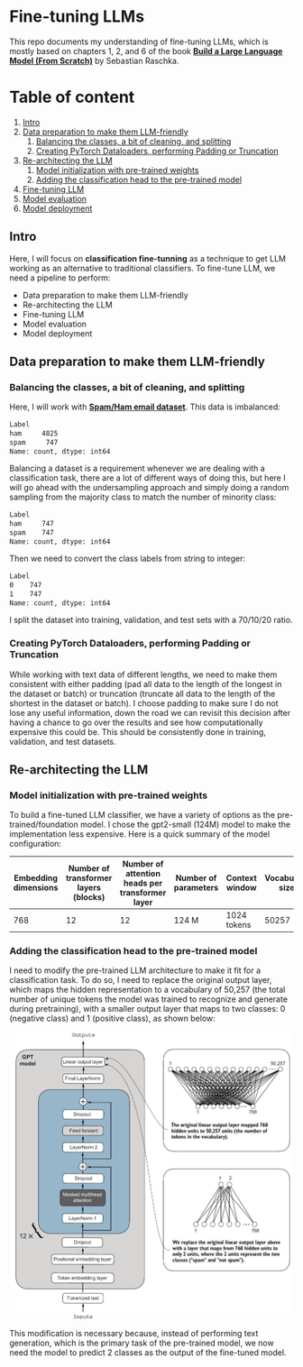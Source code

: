 # Fine-tuning LLMs

This repo documents my understanding of fine-tuning LLMs, which is mostly based on chapters 1, 2, and 6 of the book **<a href="https://www.manning.com/books/build-a-large-language-model-from-scratch">Build a Large Language Model (From Scratch)</a>** by Sebastian Raschka. 

# Table of content

1. [Intro](#1)
2. [Data preparation to make them LLM-friendly](#2)
   1. [Balancing the classes, a bit of cleaning, and splitting](#3)
   2. [Creating PyTorch Dataloaders, performing Padding or Truncation](#4)
3. [Re-architecting the LLM](#5)
   1. [Model initialization with pre-trained weights](#6)
   2. [Adding the classification head to the pre-trained model](#7)
6. [Fine-tuning LLM](#4)
7. [Model evaluation](#10)
8. [Model deployment](#6)
  
<a name="1"></a> 
## Intro
Here, I will focus on **classification fine-tunning** as a technique to get LLM working as an alternative to traditional classifiers. To fine-tune LLM, we need a pipeline to perform:
- Data preparation to make them LLM-friendly
- Re-architecting the LLM
- Fine-tuning LLM
- Model evaluation
- Model deployment

<a name="2"></a>
## Data preparation to make them LLM-friendly

<a name="3"></a>
### Balancing the classes, a bit of cleaning, and splitting

Here, I will work with **<a href="https://archive.ics.uci.edu/static/public/228/sms+spam+collection.zip">Spam/Ham email dataset</a>**. This data is imbalanced:

    Label
    ham     4825
    spam     747
    Name: count, dtype: int64

Balancing a dataset is a requirement whenever we are dealing with a classification task, there are a lot of different ways of doing this, but here I will go ahead with the undersampling approach and simply doing a random sampling from the majority class to match the number of minority class:

    Label
    ham     747
    spam    747
    Name: count, dtype: int64

Then we need to convert the class labels from string to integer:

    Label
    0    747
    1    747
    Name: count, dtype: int64


I split the dataset into training, validation, and test sets with a 70/10/20 ratio.

<a name="4"></a>
### Creating PyTorch Dataloaders, performing Padding or Truncation

While working with text data of different lengths, we need to make them consistent with either padding (pad all data to the length of the longest in the dataset or batch) or truncation (truncate all data to the length of the shortest in the dataset or batch). I choose padding to make sure I do not lose any useful information, down the road we can revisit this decision after having a chance to go over the results and see how computationally expensive this could be. This should be consistently done in training, validation, and test datasets. 

<a name="5"></a>
## Re-architecting the LLM

<a name="6"></a>
### Model initialization with pre-trained weights

To build a fine-tuned LLM classifier, we have a variety of options as the pre-trained/foundation model. I chose the gpt2-small (124M) model to make the implementation less expensive. Here is a quick summary of the model configuration:


|**Embedding dimensions** | **Number of transformer layers (blocks)**|**Number of attention heads per transformer layer** | **Number of parameters** | **Context window**| **Vocabulary size**| 
| -- | --|  -- | -- | -- | --|
|768 | 12 |12 | 124 M | 1024 tokens  | 50257|


<a name="7"></a>
### Adding the classification head to the pre-trained model

I need to modify the pre-trained LLM architecture to make it fit for a classification task. To do so, I need to replace the original output layer, which maps the hidden representation to a vocabulary of 50,257 (the total number of unique tokens the model was trained to recognize and generate during pretraining), with a smaller output layer that maps to two classes: 0 (negative class) and 1 (positive class), as shown below:

![](https://github.com/DanialArab/images/blob/main/llm_from_scratch/re-architecture.jpg)

This modification is necessary because, instead of performing text generation, which is the primary task of the pre-trained model, we now need the model to predict 2 classes as the output of the fine-tuned model. 
